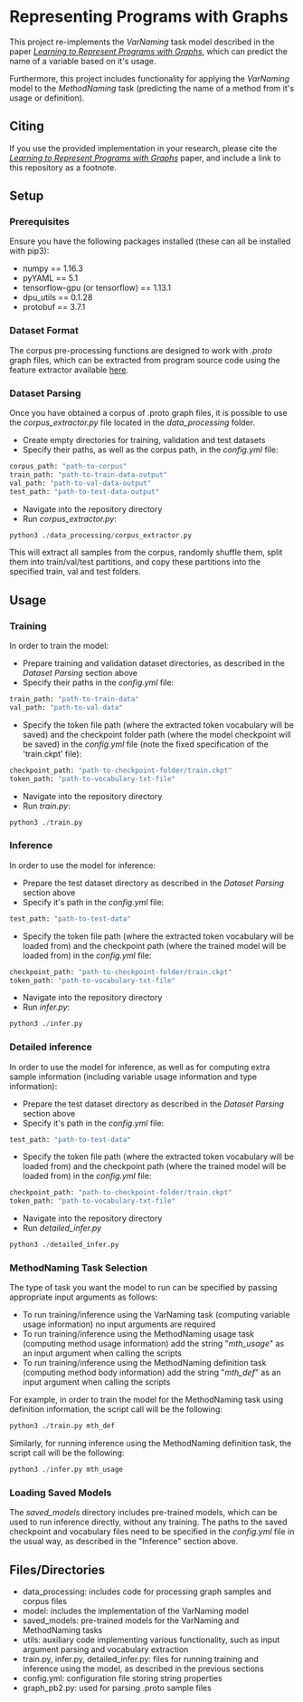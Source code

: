 # Representing Programs with Graphs

This project re-implements the _VarNaming_ task model described in the  paper 
[_Learning to Represent Programs with Graphs_](https://ml4code.github.io/publications/allamanis2018learning/), 
which can predict the name of a variable based on it's usage.

Furthermore, this project includes functionality for applying the _VarNaming_ model to the _MethodNaming_ task 
(predicting the name of a method from it's usage or definition). 

## Citing

If you use the provided implementation in your research, please cite the [_Learning to Represent Programs with Graphs_](https://ml4code.github.io/publications/allamanis2018learning/) paper, and include a link to this repository as a footnote.


## Setup 
### Prerequisites

Ensure you have the following packages installed 
(these can all be installed with pip3):

- numpy == 1.16.3
- pyYAML == 5.1
- tensorflow-gpu (or tensorflow) == 1.13.1
- dpu_utils == 0.1.28
- protobuf == 3.7.1


### Dataset Format

The corpus pre-processing functions are designed to work with _.proto_ 
graph files, which can be extracted from program source code using the feature
extractor available [here](https://github.com/acr31/features-javac).




### Dataset Parsing

Once you have obtained a corpus of .proto graph files, it is possible
to use the _corpus_extractor.py_ file located in the _data_processing_ folder.

- Create empty directories for training, validation and test datasets
- Specify their paths, as well as the corpus path, in the
_config.yml_ file:
```python
corpus_path: "path-to-corpus"
train_path: "path-to-train-data-output"
val_path: "path-to-val-data-output"
test_path: "path-to-test-data-output"
```
- Navigate into the repository directory
- Run _corpus_extractor.py_:

```python
python3 ./data_processing/corpus_extractor.py
```

This will extract all samples from the corpus, randomly shuffle them,
split them into train/val/test partitions, and copy these partitions into the specified
train, val and test folders.



## Usage

### Training 

In order to train the model:

- Prepare training and validation dataset directories, 
as described in the _Dataset Parsing_ section above
- Specify their paths in the _config.yml_ file:
```python
train_path: "path-to-train-data"
val_path: "path-to-val-data"
```
- Specify the token file path 
(where the extracted token vocabulary will be saved)
and the checkpoint folder path (where the model checkpoint will be saved) in the _config.yml_ file 
(note the fixed specification of the 'train.ckpt' file):
```python
checkpoint_path: "path-to-checkpoint-folder/train.ckpt"
token_path: "path-to-vocabulary-txt-file"
```
- Navigate into the repository directory
- Run _train.py_:

```python
python3 ./train.py
```


### Inference

In order to use the model for inference:

- Prepare the test dataset directory
as described in the _Dataset Parsing_ section above
- Specify it's path in the _config.yml_ file:
```python
test_path: "path-to-test-data"
```
- Specify the token file path 
(where the extracted token vocabulary will be loaded from)
and the checkpoint path (where the trained model will be loaded from) in the _config.yml_ file:
```python
checkpoint_path: "path-to-checkpoint-folder/train.ckpt"
token_path: "path-to-vocabulary-txt-file"
```
- Navigate into the repository directory
- Run _infer.py_:

```python
python3 ./infer.py
```


### Detailed inference

In order to use the model for inference, 
as well as for computing extra sample information
(including variable usage information and type information):

- Prepare the test dataset directory
as described in the _Dataset Parsing_ section above
- Specify it's path in the _config.yml_ file:
```python
test_path: "path-to-test-data"
```
- Specify the token file path 
(where the extracted token vocabulary will be loaded from)
and the checkpoint path (where the trained model will be loaded from) in the _config.yml_ file:
```python
checkpoint_path: "path-to-checkpoint-folder/train.ckpt"
token_path: "path-to-vocabulary-txt-file"
```
- Navigate into the repository directory
- Run _detailed_infer.py_

```python
python3 ./detailed_infer.py
```



### MethodNaming Task Selection
The type of task you want the model to run can be specified by passing 
appropriate input arguments as follows:

- To run training/inference using the VarNaming task (computing variable usage information)
no input arguments are required
- To run training/inference using the MethodNaming usage task (computing method usage information)
add the string "_mth_usage_" as an input argument when calling the scripts
- To run training/inference using the MethodNaming definition task (computing method body information)
add the string "_mth_def_" as an input argument when calling the scripts

For example, in order to train the model for the MethodNaming task using 
definition information, the script call will be the following:

```python
python3 ./train.py mth_def
```

Similarly, for running inference using the MethodNaming definition task,
the script call will be the following:
```python
python3 ./infer.py mth_usage
```

### Loading Saved Models

The _saved_models_ directory includes pre-trained models, which can
be used to run inference directly, without any training. 
The paths to the saved checkpoint and vocabulary files need to be specified
in the _config.yml_ file 
in the usual way, as described in the "Inference" section above.





## Files/Directories

- data_processing: includes code for processing graph samples and corpus files
- model: includes the implementation of the VarNaming model
- saved_models: pre-trained models for the VarNaming and MethodNaming tasks
- utils: auxiliary code implementing various functionality, such as input 
argument parsing and vocabulary extraction
- train.py, infer.py, detailed_infer.py: files for running training and inference
using the model, as described in the previous sections
- config.yml: configuration file storing string properties
- graph_pb2.py: used for parsing .proto sample files